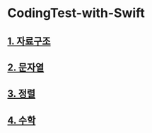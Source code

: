 # CodingTest-with-Swift

## [1. 자료구조](https://github.com/yongbeomkwak/CodingTest-with-Swift/tree/master/%EC%9E%90%EB%A3%8C%EA%B5%AC%EC%A1%B0)
## [2. 문자열](https://github.com/yongbeomkwak/CodingTest-with-Swift/tree/master/%EB%AC%B8%EC%9E%90%EC%97%B4)
## [3. 정렬](https://github.com/yongbeomkwak/CodingTest-with-Swift/tree/master/%EC%A0%95%EB%A0%AC)
## [4. 수학](https://github.com/yongbeomkwak/CodingTest-with-Swift/tree/master/%EC%88%98%ED%95%99)
